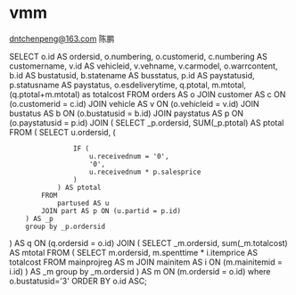 # vmm

dntchenpeng@163.com
陈鹏


SELECT
	o.id AS ordersid,
	o.numbering,
	o.customerid,
	c.numbering AS customername,
	v.id AS vehicleid,
	v.vehname,
	v.carmodel,
	o.warrcontent,
	b.id AS bustatusid,
	b.statename AS busstatus,
	p.id AS paystatusid,
	p.statusname AS paystatus,
	o.esdeliverytime,
	q.ptotal,
	m.mtotal,
	(q.ptotal+m.mtotal) as totalcost
FROM
	orders AS o
JOIN customer AS c ON (o.customerid = c.id)
JOIN vehicle AS v ON (o.vehicleid = v.id)
JOIN bustatus AS b ON (o.bustatusid = b.id)
JOIN paystatus AS p ON (o.paystatusid = p.id)
JOIN (
	SELECT
		_p.ordersid,
		SUM(_p.ptotal) AS ptotal
	FROM
		(
			SELECT
				u.ordersid,
				(

					IF (
						u.receivednum = '0',
						'0',
						u.receivednum * p.salesprice
					)
				) AS ptotal
			FROM
				partused AS u
			JOIN part AS p ON (u.partid = p.id) 
		) AS _p 
		group by _p.ordersid
) AS q ON (q.ordersid = o.id)
JOIN (
	SELECT
		_m.ordersid,
		sum(_m.totalcost) AS mtotal
	FROM
		(
			SELECT
				m.ordersid,
				m.spenttime * i.itemprice AS totalcost
			FROM
				mainprojreg AS m
			JOIN mainitem AS i ON (m.mainitemid = i.id) 
		) AS _m 
		group by _m.ordersid
) AS m ON (m.ordersid = o.id)
where o.bustatusid='3' 
ORDER BY
	o.id ASC;

